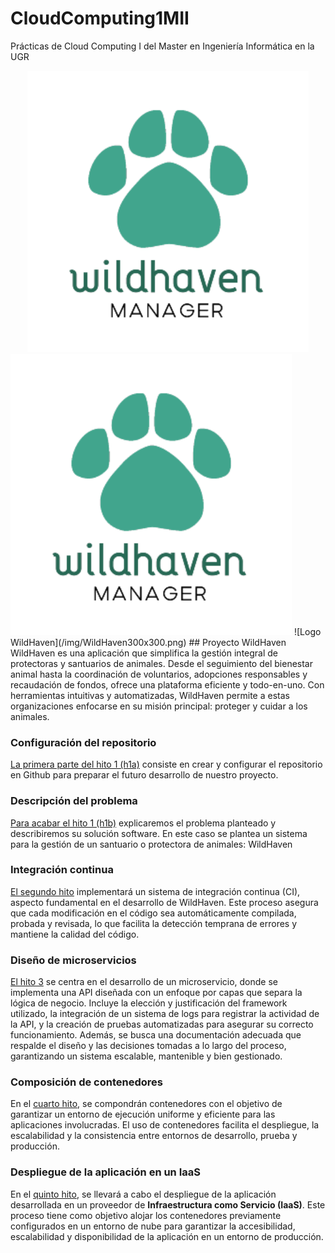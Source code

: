 # CloudComputing1MII
Prácticas de Cloud Computing I del Master en Ingeniería Informática en la UGR
<center><img src="/img/WildHaven300x300.png" width="450"></center>
<img src="/img/WildHaven300x300.png" width="450">
![Logo WildHaven](/img/WildHaven300x300.png)
## Proyecto WildHaven
WildHaven es una aplicación que simplifica la gestión integral de protectoras y santuarios de animales. Desde el seguimiento del bienestar animal hasta la coordinación de voluntarios, adopciones responsables y recaudación de fondos, ofrece una plataforma eficiente y todo-en-uno. Con herramientas intuitivas y automatizadas, WildHaven permite a estas organizaciones enfocarse en su misión principal: proteger y cuidar a los animales.

### Configuración del repositorio
[La primera parte del hito 1 (h1a)](https://github.com/SergioHrvas/CloudComputing1MII/blob/main/hitos/h1a.md) consiste en crear y configurar el repositorio en Github para preparar el futuro desarrollo de nuestro proyecto.

### Descripción del problema
[Para acabar el hito 1 (h1b)](https://github.com/SergioHrvas/CloudComputing1MII/blob/main/hitos/h1b.md) explicaremos el problema planteado y describiremos su solución software. En este caso se plantea un sistema para la gestión de un santuario o protectora de animales: WildHaven

### Integración continua
[El segundo hito](https://github.com/SergioHrvas/CloudComputing1MII/blob/main/hitos/h2.md) implementará un sistema de integración continua (CI), aspecto fundamental en el desarrollo de WildHaven. Este proceso asegura que cada modificación en el código sea automáticamente compilada, probada y revisada, lo que facilita la detección temprana de errores y mantiene la calidad del código.

### Diseño de microservicios
[El hito 3](https://github.com/SergioHrvas/CloudComputing1MII/blob/main/hitos/h3.md) se centra en el desarrollo de un microservicio, donde se implementa una API diseñada con un enfoque por capas que separa la lógica de negocio. Incluye la elección y justificación del framework utilizado, la integración de un sistema de logs para registrar la actividad de la API, y la creación de pruebas automatizadas para asegurar su correcto funcionamiento. Además, se busca una documentación adecuada que respalde el diseño y las decisiones tomadas a lo largo del proceso, garantizando un sistema escalable, mantenible y bien gestionado.

### Composición de contenedores
En el [cuarto hito](https://github.com/SergioHrvas/CloudComputing1MII/blob/main/hitos/h4.md), se compondrán contenedores con el objetivo de garantizar un entorno de ejecución uniforme y eficiente para las aplicaciones involucradas. El uso de contenedores facilita el despliegue, la escalabilidad y la consistencia entre entornos de desarrollo, prueba y producción.

### Despliegue de la aplicación en un IaaS
En el [quinto hito](https://github.com/SergioHrvas/CloudComputing1MII/blob/main/hitos/h5.md), se llevará a cabo el despliegue de la aplicación desarrollada en un proveedor de **Infraestructura como Servicio (IaaS)**. Este proceso tiene como objetivo alojar los contenedores previamente configurados en un entorno de nube para garantizar la accesibilidad, escalabilidad y disponibilidad de la aplicación en un entorno de producción.
